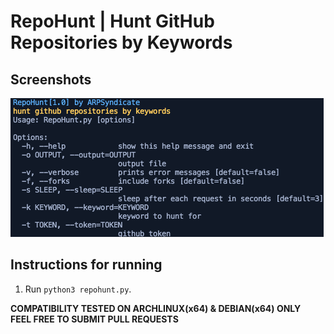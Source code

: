 # RepoHunt | Hunt GitHub Repositories by Keywords

## Screenshots
![repohunt](repohunt.png)

## Instructions for running
1. Run `python3 repohunt.py`.<br>

**COMPATIBILITY TESTED ON ARCHLINUX(x64) & DEBIAN(x64) ONLY**<br>
**FEEL FREE TO SUBMIT PULL REQUESTS**
